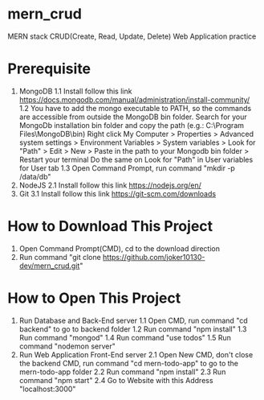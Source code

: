 # mern_crud
MERN stack CRUD(Create, Read, Update, Delete) Web Application practice

# Prerequisite
1. MongoDB
  1.1 Install follow this link https://docs.mongodb.com/manual/administration/install-community/
  1.2 You have to add the mongo executable to PATH, so the commands are accessible from outside the MongoDB bin folder.
    Search for your MongoDb installation bin folder and copy the path (e.g.: C:\Program Files\MongoDB\bin) 
    Right click My Computer > Properties > Advanced system settings > Environment Variables > System variables > 
    Look for "Path" > Edit > New > Paste in the path to your Mongodb bin folder > Restart your terminal
    Do the same on Look for "Path" in User variables for User tab
  1.3 Open Command Prompt, run command "mkdir -p /data/db"
2. NodeJS
  2.1 Install follow this link https://nodejs.org/en/
3. Git
  3.1 Install follow this link https://git-scm.com/downloads

# How to Download This Project
1. Open Command Prompt(CMD), cd to the download direction
2. Run command "git clone https://github.com/joker10130-dev/mern_crud.git"

# How to Open This Project
1. Run Database and Back-End server
  1.1 Open CMD, run command "cd backend" to go to backend folder
  1.2 Run command "npm install"
  1.3 Run command "mongod"
  1.4 Run command "use todos"
  1.5 Run command "nodemon server"
2. Run Web Application Front-End server
  2.1 Open New CMD, don't close the backend CMD, run command "cd mern-todo-app" to go to the mern-todo-app folder
  2.2 Run command "npm install"
  2.3 Run command "npm start"
  2.4 Go to Website with this Address "localhost:3000"
